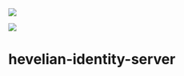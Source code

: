 <img src="https://travis-ci.org/Hevelian/hevelian-identity-server.svg?branch=master"/>

<a href="https://www.codacy.com/app/colin_3/hevelian-identity-server?utm_source=github.com&amp;utm_medium=referral&amp;utm_content=Hevelian/hevelian-identity-server&amp;utm_campaign=Badge_Grade"><img src="https://api.codacy.com/project/badge/Grade/9dfff313341d4d6c9df4766616ee50bf"/></a>

# hevelian-identity-server

